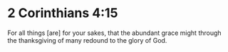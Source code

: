 # 2 Corinthians 4:15

For all things [are] for your sakes, that the abundant grace might through the thanksgiving of many redound to the glory of God.